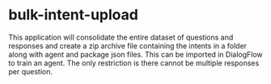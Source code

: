 # bulk-intent-upload
This application will consolidate the entire dataset of questions and responses and create a zip archive file containing the intents in a folder along with agent and package json files. This can be imported in DialogFlow to train an agent.
The only restriction is there cannot be multiple responses per question.
